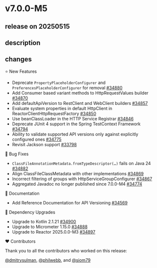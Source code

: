# v7.0.0-M5

## release on 20250515

## description

## changes

⭐ New Features

* Deprecate <code>PropertyPlaceholderConfigurer</code> and <code>PreferencesPlaceholderConfigurer</code> for removal <a href="https://github.com/spring-projects/spring-framework/issues/34880" data-hovercard-type="issue" data-hovercard-url="/spring-projects/spring-framework/issues/34880/hovercard">#34880</a>
* Add Consumer based variant methods to HttpRequestValues builder <a href="https://github.com/spring-projects/spring-framework/issues/34870" data-hovercard-type="issue" data-hovercard-url="/spring-projects/spring-framework/issues/34870/hovercard">#34870</a>
* Add defaultApiVersion to RestClient and WebClient builders <a href="https://github.com/spring-projects/spring-framework/issues/34857" data-hovercard-type="issue" data-hovercard-url="/spring-projects/spring-framework/issues/34857/hovercard">#34857</a>
* Evaluate system properties in default HttpClient in ReactorClientHttpRequestFactory <a href="https://github.com/spring-projects/spring-framework/pull/34850" data-hovercard-type="pull_request" data-hovercard-url="/spring-projects/spring-framework/pull/34850/hovercard">#34850</a>
* Use beanClassLoader in the HTTP Service Registrar <a href="https://github.com/spring-projects/spring-framework/issues/34846" data-hovercard-type="issue" data-hovercard-url="/spring-projects/spring-framework/issues/34846/hovercard">#34846</a>
* Deprecate JUnit 4 support in the Spring TestContext Framework <a href="https://github.com/spring-projects/spring-framework/issues/34794" data-hovercard-type="issue" data-hovercard-url="/spring-projects/spring-framework/issues/34794/hovercard">#34794</a>
* Ability to validate supported API versions only against explicitly configured ones <a href="https://github.com/spring-projects/spring-framework/issues/34775" data-hovercard-type="issue" data-hovercard-url="/spring-projects/spring-framework/issues/34775/hovercard">#34775</a>
* Revisit Jackson support <a href="https://github.com/spring-projects/spring-framework/issues/33798" data-hovercard-type="issue" data-hovercard-url="/spring-projects/spring-framework/issues/33798/hovercard">#33798</a>

🐞 Bug Fixes

* <code>ClassFileAnnotationMetadata.fromTypeDescriptor(…)</code> fails on Java 24 <a href="https://github.com/spring-projects/spring-framework/issues/34882" data-hovercard-type="issue" data-hovercard-url="/spring-projects/spring-framework/issues/34882/hovercard">#34882</a>
* Align ClassFileClassMetadata with other implementations <a href="https://github.com/spring-projects/spring-framework/pull/34869" data-hovercard-type="pull_request" data-hovercard-url="/spring-projects/spring-framework/pull/34869/hovercard">#34869</a>
* Incorrect filtering of groups with HttpServiceGroupConfigurer <a href="https://github.com/spring-projects/spring-framework/issues/34867" data-hovercard-type="issue" data-hovercard-url="/spring-projects/spring-framework/issues/34867/hovercard">#34867</a>
* Aggregated Javadoc no longer published since 7.0.0-M4 <a href="https://github.com/spring-projects/spring-framework/issues/34774" data-hovercard-type="issue" data-hovercard-url="/spring-projects/spring-framework/issues/34774/hovercard">#34774</a>

📔 Documentation

* Add Reference Documentation for API Versioning <a href="https://github.com/spring-projects/spring-framework/issues/34569" data-hovercard-type="issue" data-hovercard-url="/spring-projects/spring-framework/issues/34569/hovercard">#34569</a>

🔨 Dependency Upgrades

* Upgrade to Kotlin 2.1.21 <a href="https://github.com/spring-projects/spring-framework/pull/34900" data-hovercard-type="pull_request" data-hovercard-url="/spring-projects/spring-framework/pull/34900/hovercard">#34900</a>
* Upgrade to Micrometer 1.15.0 <a href="https://github.com/spring-projects/spring-framework/issues/34888" data-hovercard-type="issue" data-hovercard-url="/spring-projects/spring-framework/issues/34888/hovercard">#34888</a>
* Upgrade to Reactor 2025.0.0-M3 <a href="https://github.com/spring-projects/spring-framework/issues/34897" data-hovercard-type="issue" data-hovercard-url="/spring-projects/spring-framework/issues/34897/hovercard">#34897</a>

❤️ Contributors

Thank you to all the contributors who worked on this release:

<a class="user-mention notranslate" data-hovercard-type="user" data-hovercard-url="/users/dmitrysulman/hovercard" data-octo-click="hovercard-link-click" data-octo-dimensions="link_type:self" href="https://github.com/dmitrysulman">@dmitrysulman</a>, <a class="user-mention notranslate" data-hovercard-type="user" data-hovercard-url="/users/philwebb/hovercard" data-octo-click="hovercard-link-click" data-octo-dimensions="link_type:self" href="https://github.com/philwebb">@philwebb</a>, and <a class="user-mention notranslate" data-hovercard-type="user" data-hovercard-url="/users/siom79/hovercard" data-octo-click="hovercard-link-click" data-octo-dimensions="link_type:self" href="https://github.com/siom79">@siom79</a>

